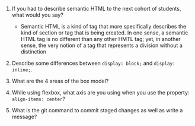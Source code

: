 1. If you had to describe semantic HTML to the next cohort of students, what would you say?
	- Semantic HTML is a kind of tag that more specifically describes the kind of section or tag that is being created. In one sense, a semantic HTML tag is no different than any other HMTL tag; yet, in another sense, the very notion of a tag that represents a division without a distinction 

2. Describe some differences between ```display: block;``` and ```display: inline;```.

3. What are the 4 areas of the box model?

4. While using flexbox, what axis are you using when you use the property: ```align-items: center```?

5. What is the git command to commit staged changes as well as write a message?
